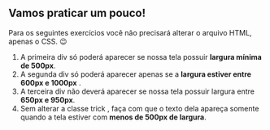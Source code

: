 ## Vamos praticar um pouco!
Para os seguintes exercícios você não precisará alterar o arquivo HTML, apenas o CSS. 😉
1. A primeira div só poderá aparecer se nossa tela possuir **largura mínima de 500px**.
2. A segunda div só poderá aparecer apenas se a **largura estiver entre 600px e 1000px** .
3. A terceira div não deverá aparecer se nossa tela possuir largura entre **650px e 950px**.
4. Sem alterar a classe trick , faça com que o texto dela apareça somente quando a tela estiver com **menos de 500px de largura**.
